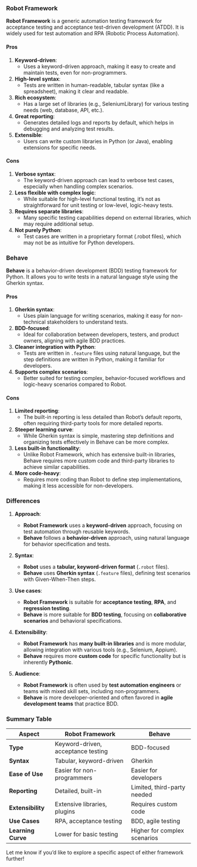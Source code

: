 ### **Robot Framework**
**Robot Framework** is a generic automation testing framework for acceptance testing and acceptance test-driven development (ATDD). It is widely used for test automation and RPA (Robotic Process Automation).

#### **Pros**
1. **Keyword-driven**: 
   - Uses a keyword-driven approach, making it easy to create and maintain tests, even for non-programmers.
2. **High-level syntax**: 
   - Tests are written in human-readable, tabular syntax (like a spreadsheet), making it clear and readable.
3. **Rich ecosystem**: 
   - Has a large set of libraries (e.g., SeleniumLibrary) for various testing needs (web, database, API, etc.).
4. **Great reporting**: 
   - Generates detailed logs and reports by default, which helps in debugging and analyzing test results.
5. **Extensible**: 
   - Users can write custom libraries in Python (or Java), enabling extensions for specific needs.

#### **Cons**
1. **Verbose syntax**: 
   - The keyword-driven approach can lead to verbose test cases, especially when handling complex scenarios.
2. **Less flexible with complex logic**: 
   - While suitable for high-level functional testing, it’s not as straightforward for unit testing or low-level, logic-heavy tests.
3. **Requires separate libraries**: 
   - Many specific testing capabilities depend on external libraries, which may require additional setup.
4. **Not purely Python**: 
   - Test cases are written in a proprietary format (.robot files), which may not be as intuitive for Python developers.

### **Behave**
**Behave** is a behavior-driven development (BDD) testing framework for Python. It allows you to write tests in a natural language style using the Gherkin syntax.

#### **Pros**
1. **Gherkin syntax**: 
   - Uses plain language for writing scenarios, making it easy for non-technical stakeholders to understand tests.
2. **BDD-focused**: 
   - Ideal for collaboration between developers, testers, and product owners, aligning with agile BDD practices.
3. **Cleaner integration with Python**: 
   - Tests are written in `.feature` files using natural language, but the step definitions are written in Python, making it familiar for developers.
4. **Supports complex scenarios**: 
   - Better suited for testing complex, behavior-focused workflows and logic-heavy scenarios compared to Robot.

#### **Cons**
1. **Limited reporting**: 
   - The built-in reporting is less detailed than Robot’s default reports, often requiring third-party tools for more detailed reports.
2. **Steeper learning curve**: 
   - While Gherkin syntax is simple, mastering step definitions and organizing tests effectively in Behave can be more complex.
3. **Less built-in functionality**: 
   - Unlike Robot Framework, which has extensive built-in libraries, Behave requires more custom code and third-party libraries to achieve similar capabilities.
4. **More code-heavy**: 
   - Requires more coding than Robot to define step implementations, making it less accessible for non-developers.

### **Differences**
1. **Approach**:
   - **Robot Framework** uses a **keyword-driven** approach, focusing on test automation through reusable keywords.
   - **Behave** follows a **behavior-driven** approach, using natural language for behavior specification and tests.

2. **Syntax**:
   - **Robot** uses a **tabular, keyword-driven format** (`.robot` files).
   - **Behave** uses **Gherkin syntax** (`.feature` files), defining test scenarios with Given-When-Then steps.

3. **Use cases**:
   - **Robot Framework** is suitable for **acceptance testing**, **RPA**, and **regression testing**.
   - **Behave** is more suitable for **BDD testing**, focusing on **collaborative scenarios** and behavioral specifications.

4. **Extensibility**:
   - **Robot Framework** has **many built-in libraries** and is more modular, allowing integration with various tools (e.g., Selenium, Appium).
   - **Behave** requires more **custom code** for specific functionality but is inherently **Pythonic**.

5. **Audience**:
   - **Robot Framework** is often used by **test automation engineers** or teams with mixed skill sets, including non-programmers.
   - **Behave** is more developer-oriented and often favored in **agile development teams** that practice BDD.

### Summary Table
| Aspect             | Robot Framework                     | Behave                          |
|--------------------|-------------------------------------|---------------------------------|
| **Type**           | Keyword-driven, acceptance testing | BDD-focused                     |
| **Syntax**         | Tabular, keyword-driven            | Gherkin                         |
| **Ease of Use**    | Easier for non-programmers         | Easier for developers           |
| **Reporting**      | Detailed, built-in                 | Limited, third-party needed     |
| **Extensibility**  | Extensive libraries, plugins       | Requires custom code            |
| **Use Cases**      | RPA, acceptance testing            | BDD, agile testing              |
| **Learning Curve** | Lower for basic testing            | Higher for complex scenarios    |

Let me know if you’d like to explore a specific aspect of either framework further!